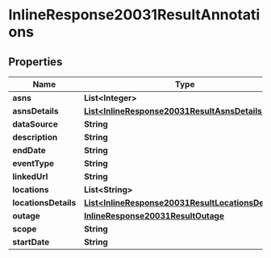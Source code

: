 # InlineResponse20031ResultAnnotations

## Properties
Name | Type | Description | Notes
------------ | ------------- | ------------- | -------------
**asns** | **List&lt;Integer&gt;** |  | 
**asnsDetails** | [**List&lt;InlineResponse20031ResultAsnsDetails&gt;**](InlineResponse20031ResultAsnsDetails.md) |  | 
**dataSource** | **String** |  | 
**description** | **String** |  |  [optional]
**endDate** | **String** |  |  [optional]
**eventType** | **String** |  | 
**linkedUrl** | **String** |  |  [optional]
**locations** | **List&lt;String&gt;** |  | 
**locationsDetails** | [**List&lt;InlineResponse20031ResultLocationsDetails&gt;**](InlineResponse20031ResultLocationsDetails.md) |  | 
**outage** | [**InlineResponse20031ResultOutage**](InlineResponse20031ResultOutage.md) |  | 
**scope** | **String** |  |  [optional]
**startDate** | **String** |  | 
